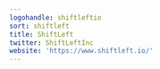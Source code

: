 ```yaml
---
logohandle: shiftleftio
sort: shiftleft
title: ShiftLeft
twitter: ShiftLeftInc
website: 'https://www.shiftleft.io/'
---
```

